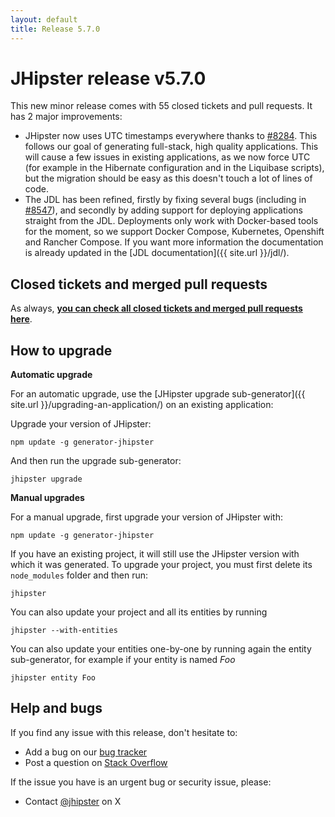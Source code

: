 ```yaml
---
layout: default
title: Release 5.7.0
---
```


JHipster release v5.7.0
==================

This new minor release comes with 55 closed tickets and pull requests. It has 2 major improvements:

- JHipster now uses UTC timestamps everywhere thanks to [#8284](https://github.com/jhipster/generator-jhipster/issues/8284). This follows our goal of generating full-stack, high quality applications. This will cause a few issues in existing applications, as we now force UTC (for example in the Hibernate configuration and in the Liquibase scripts), but the migration should be easy as this doesn't touch a lot of lines of code.
- The JDL has been refined, firstly by fixing several bugs (including in [#8547](https://github.com/jhipster/generator-jhipster/issues/8547)), and secondly by adding support for deploying applications straight from the JDL. Deployments only work with Docker-based tools for the moment, so we support Docker Compose, Kubernetes, Openshift and Rancher Compose. If you want more information the documentation is already updated in the [JDL documentation]({{ site.url }}/jdl/).

Closed tickets and merged pull requests
------------
As always, __[you can check all closed tickets and merged pull requests here](https://github.com/jhipster/generator-jhipster/issues?q=milestone%3A5.7.0+is%3Aclosed)__.

How to upgrade
------------

**Automatic upgrade**

For an automatic upgrade, use the [JHipster upgrade sub-generator]({{ site.url }}/upgrading-an-application/) on an existing application:

Upgrade your version of JHipster:

```
npm update -g generator-jhipster
```

And then run the upgrade sub-generator:

```
jhipster upgrade
```

**Manual upgrades**

For a manual upgrade, first upgrade your version of JHipster with:

```
npm update -g generator-jhipster
```

If you have an existing project, it will still use the JHipster version with which it was generated.
To upgrade your project, you must first delete its `node_modules` folder and then run:

```
jhipster
```

You can also update your project and all its entities by running

```
jhipster --with-entities
```

You can also update your entities one-by-one by running again the entity sub-generator, for example if your entity is named _Foo_

```
jhipster entity Foo
```

Help and bugs
--------------

If you find any issue with this release, don't hesitate to:

- Add a bug on our [bug tracker](https://github.com/jhipster/generator-jhipster/issues?state=open)
- Post a question on [Stack Overflow](http://stackoverflow.com/tags/jhipster/info)

If the issue you have is an urgent bug or security issue, please:

- Contact [@jhipster](https://twitter.com/jhipster) on X
